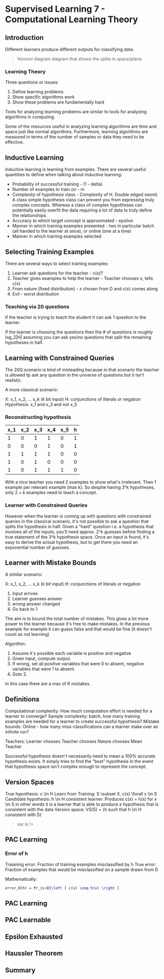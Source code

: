 # Supervised Learning 7 - Computational Learning Theory

## Introduction

Different learners produce different outputs for classifying data.

> Voronoi diagram diagram that shows the splits in space/plane

### Learning Theory

Three questions or issues:

1. Define learning problems
2. Show specific algorithms work
3. Show these problems are fundamentally hard

Tools for analyzing learning problems are similar to tools for analyzing algorithms in computing.

Some of the resources useful in analyzing learning algorithms are time and space just like normal algorithms. Furthermore, learning algorithms are measured in terms of the number of samples or data they need to be effective.

## Inductive Learning

Inductive learning is learning from examples. There are several useful quantities to define when talking about inductive learning:

- Probability of successful training - (1 - delta)
- Number of examples to train on - m
- Complexity of hypothesis class - Complexity of H. Double edged sword. A class simple hypothesis class can prevent you from expressing truly complex concepts. Whereas a class of complex hypotheses can potentially easily overfit the data requiring a lot of data to truly define the relationships.
- Accuracy to which target concept is approximated - epsilon
- Manner in which training examples presented - two in particular batch (all handed to the learner at once), or online (one at a time)
- Manner in which training examples selected

## Selecting Training Examples

There are several ways to select training examples:
1. Learner ask questions for the teacher - c(x)?
2. Teacher gives examples to help the learner - Teacher  chooses x, tells c(x)
3. From nature (fixed distribution) - x chosen from D and c(x) comes along
4. Evil - worst distribution

### Teaching via 20 questions

If the teacher is trying to teach the student it can ask 1 question to the learner.

If the learner is choosing the questions then the # of questions is roughly log_2|H| assuming you can ask yes/no questions that split the remaining hypotheses in half.

## Learning with Constrained Queries

The 20Q scenario is kind of misleading because in that scenario the teacher is allowed tp ask any question in the universe of questions but it isn't realistic.

A more classical scenario:

X: x_1, x_2, ... x_k (k bit input)
H: conjunctions of literals or negation
Hypothesis: x_1 and x_3 and not x_5

### Reconstructing hypothesis

| x_1 | x_2 | x_3 | x_4 | x_5 | h | 
|-----|-----|-----|-----|-----|---| 
| 1   | 0   | 1   | 1   | 0   | 1 | 
| 0   | 0   | 0   | 1   | 0   | 1 | 
| 1   | 1   | 1   | 1   | 0   | 0 | 
| 1   | 0   | 1   | 0   | 0   | 0 | 
| 1   | 0   | 1   | 1   | 1   | 0 | 

With a nice teacher you need 2 examples to show what's irrelevant. Then 1 example per relevant example (max k). So despite having 3^k hypotheses, only 2 + k examples need to teach a concept. 

### Learner with Constrained Queries

However when the learner is coming up with questions with constrained queries in the classical scenario, it's not possible to ask a question that splits the hypothesis in half. Given a "hard" question i.e. a hypothesis that involves all of the inputs, you'll need approx. 2^k guesses before finding a true statement of the 3^k hypothesis space. Once an input is found, it's easy to derive the actual hypothesis, but to get there you need an exponential number of guesses.

## Learner with Mistake Bounds

A similar scenario:

X: x_1, x_2, ... x_k (k bit input)
H: conjunctions of literals or negation

1. Input arrives
2. Learner guesses answer
3. wrong answer changed
4. Go back to 1

The aim is to bound the total number of mistakes. This gives a lot more power to the learner because it's free to make mistakes. In the previous example for example it can guess false and that would be fine (it doesn't count as not learning)

Algorithm:

1. Assume it's possible each variable is positive and negative
2. Given input, compute output.
3. If wrong, set all positive variables that were 0 to absent, negative variables that were 1 to absent.
4. Goto 2.

In this case there are a max of K mistakes.

## Definitions

Computational complexity: How much computation effort is needed for a learner to converge?
Sample complexity: batch, how many training examples are needed for a learner to create successful hypothesis?
Mistake bounds: Online - how many miss-classifications can a learner make over an infinite run?

Teachers:
Learner chooses
Teacher chooses
Nature chooses
Mean Teacher

Successful hypothesis doesn't necessarily need to mean a 100% accurate hypothesis exists. It simply tries to find the "best" hypothesis in the event that hypothesis space isn't complex enough to represent the concept.

## Version Spaces

True hypothesis: c \in H
Learn from Training: S \subset X, c(x) \forall x \in S
Candidate hypothesis: h \in H
consistent learner: Produces c(x) = h(x) for x \in S in other words it is a learner that is able to produce a hypothesis that is consistent with the data
Version space: VS(S) = {h such that h \in H consistent with S}

> xor is !=

## PAC Learning

### Error of h

Traianing error: Fraction of training examples misclassified by h
True error: Fraction of examples that would be misclassified on a sample drawn from D

Mathematically:
```tex
error_D(h) = Pr_{x~D}\left [ c(x) \neq h(x) \right ]
```

## PAC Learning



## PAC Learnable



## Epsilon Exhausted



## Haussler Theorem



## Summary

